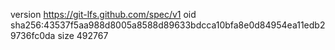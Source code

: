 version https://git-lfs.github.com/spec/v1
oid sha256:43537f5aa988d8005a8588d89633bdcca10bfa8e0d84954ea11edb29736fc0da
size 492767
